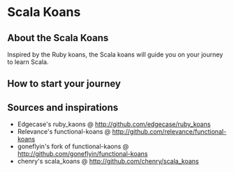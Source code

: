 Scala Koans
==========

## About the Scala Koans
Inspired by the Ruby koans, the Scala koans will guide you on your journey to learn Scala.

## How to start your journey

## Sources and inspirations
 * Edgecase's ruby_kaons @ http://github.com/edgecase/ruby_koans
 * Relevance's functional-koans @ http://github.com/relevance/functional-koans
 * goneflyin's fork of functional-kaons @ http://github.com/goneflyin/functional-koans
 * chenry's scala_koans @ http://github.com/chenry/scala_koans
